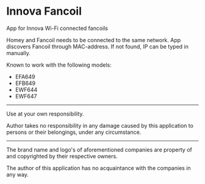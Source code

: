# Innova Fancoil

App for Innova Wi-Fi connected fancoils

Homey and Fancoil needs to be connected to the same network. App discovers Fancoil through MAC-address.
If not found, IP can be typed in manually.

Known to work with the following models:
- EFA649
- EFB649
- EWF644
- EWF647

---

Use at your own responsibility.

Author takes no responsibility in any damage caused by this application to persons or their belongings, under any circumstance.

---

The brand name and logo's of aforementioned companies are property of and copyrighted by their respective owners.

The author of this application has no acquaintance with the companies in any way.
